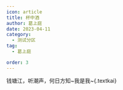 ```yaml
---
icon: article
title: 杯中酒
author: 葛上庭
date: 2023-04-11
category:
  - 测试分区
tag:
  - 葛上庭

order: 3
---
```


钱塘江，听潮声，何日方知\~我是我\~{.textkai}

<!-- more -->

<eod />

<Ads />